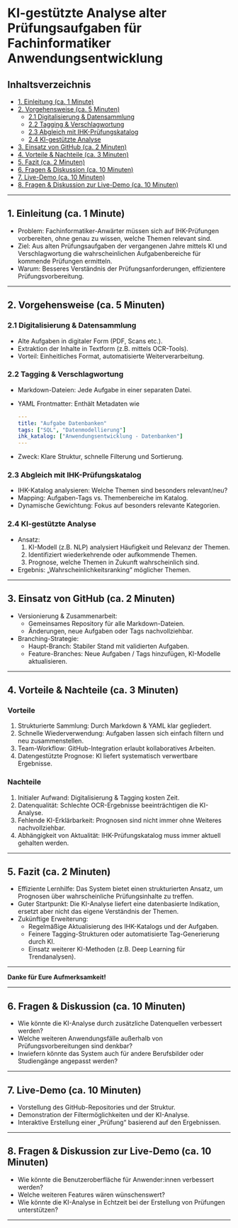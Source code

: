 # KI-gestützte Analyse alter Prüfungsaufgaben für Fachinformatiker Anwendungsentwicklung

## Inhaltsverzeichnis

- [1. Einleitung (ca. 1 Minute)](#1-einleitung-ca-1-minute)
- [2. Vorgehensweise (ca. 5 Minuten)](#2-vorgehensweise-ca-5-minuten)
  - [2.1 Digitalisierung & Datensammlung](#21-digitalisierung--datensammlung)
  - [2.2 Tagging & Verschlagwortung](#22-tagging--verschlagwortung)
  - [2.3 Abgleich mit IHK-Prüfungskatalog](#23-abgleich-mit-ihk-prüfungskatalog)
  - [2.4 KI-gestützte Analyse](#24-ki-gestützte-analyse)
- [3. Einsatz von GitHub (ca. 2 Minuten)](#3-einsatz-von-github-ca-2-minuten)
- [4. Vorteile & Nachteile (ca. 3 Minuten)](#4-vorteile--nachteile-ca-3-minuten)
- [5. Fazit (ca. 2 Minuten)](#5-fazit-ca-2-minuten)
- [6. Fragen & Diskussion (ca. 10 Minuten)](#6-fragen--diskussion-ca-10-minuten)
- [7. Live-Demo (ca. 10 Minuten)](#7-live-demo-ca-10-minuten)
- [8. Fragen & Diskussion zur Live-Demo (ca. 10 Minuten)](#8-fragen--diskussion-ca-10-minuten)

---

## 1. Einleitung (ca. 1 Minute)

- Problem: Fachinformatiker-Anwärter müssen sich auf IHK-Prüfungen vorbereiten, ohne genau zu wissen, welche Themen relevant sind.
- Ziel: Aus alten Prüfungsaufgaben der vergangenen Jahre mittels KI und Verschlagwortung die wahrscheinlichen Aufgabenbereiche für kommende Prüfungen ermitteln.
- Warum: Besseres Verständnis der Prüfungsanforderungen, effizientere Prüfungsvorbereitung.

---

## 2. Vorgehensweise (ca. 5 Minuten)

### 2.1 Digitalisierung & Datensammlung

- Alte Aufgaben in digitaler Form (PDF, Scans etc.).
- Extraktion der Inhalte in Textform (z.B. mittels OCR-Tools).
- Vorteil: Einheitliches Format, automatisierte Weiterverarbeitung.

### 2.2 Tagging & Verschlagwortung

- Markdown-Dateien: Jede Aufgabe in einer separaten Datei.
- YAML Frontmatter: Enthält Metadaten wie

  ```yaml
  ---
  title: "Aufgabe Datenbanken"
  tags: ["SQL", "Datenmodellierung"]
  ihk_katalog: ["Anwendungsentwicklung - Datenbanken"]
  ---
  ```

- Zweck: Klare Struktur, schnelle Filterung und Sortierung.

### 2.3 Abgleich mit IHK-Prüfungskatalog

- IHK-Katalog analysieren: Welche Themen sind besonders relevant/neu?
- Mapping: Aufgaben-Tags vs. Themenbereiche im Katalog.
- Dynamische Gewichtung: Fokus auf besonders relevante Kategorien.

### 2.4 KI-gestützte Analyse

- Ansatz:
  1. KI-Modell (z.B. NLP) analysiert Häufigkeit und Relevanz der Themen.
  2. Identifiziert wiederkehrende oder aufkommende Themen.
  3. Prognose, welche Themen in Zukunft wahrscheinlich sind.
- Ergebnis: „Wahrscheinlichkeitsranking“ möglicher Themen.

---

## 3. Einsatz von GitHub (ca. 2 Minuten)

- Versionierung & Zusammenarbeit:
  - Gemeinsames Repository für alle Markdown-Dateien.
  - Änderungen, neue Aufgaben oder Tags nachvollziehbar.
- Branching-Strategie:
  - Haupt-Branch: Stabiler Stand mit validierten Aufgaben.
  - Feature-Branches: Neue Aufgaben / Tags hinzufügen, KI-Modelle aktualisieren.

---

## 4. Vorteile & Nachteile (ca. 3 Minuten)

### Vorteile

1. Strukturierte Sammlung: Durch Markdown & YAML klar gegliedert.
2. Schnelle Wiederverwendung: Aufgaben lassen sich einfach filtern und neu zusammenstellen.
3. Team-Workflow: GitHub-Integration erlaubt kollaboratives Arbeiten.
4. Datengestützte Prognose: KI liefert systematisch verwertbare Ergebnisse.

### Nachteile

1. Initialer Aufwand: Digitalisierung & Tagging kosten Zeit.
2. Datenqualität: Schlechte OCR-Ergebnisse beeinträchtigen die KI-Analyse.
3. Fehlende KI-Erklärbarkeit: Prognosen sind nicht immer ohne Weiteres nachvollziehbar.
4. Abhängigkeit von Aktualität: IHK-Prüfungskatalog muss immer aktuell gehalten werden.

---

## 5. Fazit (ca. 2 Minuten)

- Effiziente Lernhilfe: Das System bietet einen strukturierten Ansatz, um Prognosen über wahrscheinliche Prüfungsinhalte zu treffen.
- Guter Startpunkt: Die KI-Analyse liefert eine datenbasierte Indikation, ersetzt aber nicht das eigene Verständnis der Themen.
- Zukünftige Erweiterung:
  - Regelmäßige Aktualisierung des IHK-Katalogs und der Aufgaben.
  - Feinere Tagging-Strukturen oder automatisierte Tag-Generierung durch KI.
  - Einsatz weiterer KI-Methoden (z.B. Deep Learning für Trendanalysen).

---

**Danke für Eure Aufmerksamkeit!**

---

## 6. Fragen & Diskussion (ca. 10 Minuten)

- Wie könnte die KI-Analyse durch zusätzliche Datenquellen verbessert werden?
- Welche weiteren Anwendungsfälle außerhalb von Prüfungsvorbereitungen sind denkbar?
- Inwiefern könnte das System auch für andere Berufsbilder oder Studiengänge angepasst werden?

---

## 7. Live-Demo (ca. 10 Minuten)

- Vorstellung des GitHub-Repositories und der Struktur.
- Demonstration der Filtermöglichkeiten und der KI-Analyse.
- Interaktive Erstellung einer „Prüfung“ basierend auf den Ergebnissen.

---

## 8. Fragen & Diskussion zur Live-Demo (ca. 10 Minuten)

- Wie könnte die Benutzeroberfläche für Anwender:innen verbessert werden?
- Welche weiteren Features wären wünschenswert?
- Wie könnte die KI-Analyse in Echtzeit bei der Erstellung von Prüfungen unterstützen?

---

